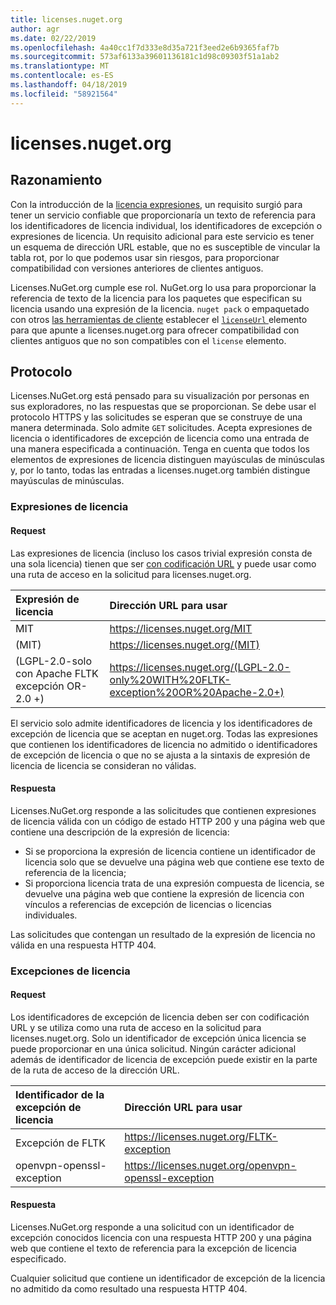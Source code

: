 ```yaml
---
title: licenses.nuget.org
author: agr
ms.date: 02/22/2019
ms.openlocfilehash: 4a40cc1f7d333e8d35a721f3eed2e6b9365faf7b
ms.sourcegitcommit: 573af6133a39601136181c1d98c09303f51a1ab2
ms.translationtype: MT
ms.contentlocale: es-ES
ms.lasthandoff: 04/18/2019
ms.locfileid: "58921564"
---
```

# <a name="licensesnugetorg"></a>licenses.nuget.org

## <a name="rationale"></a>Razonamiento

Con la introducción de la [licencia expresiones](nuspec.md#license), un requisito surgió para tener un servicio confiable que proporcionaría un texto de referencia para los identificadores de licencia individual, los identificadores de excepción o expresiones de licencia.
Un requisito adicional para este servicio es tener un esquema de dirección URL estable, que no es susceptible de vincular la tabla rot, por lo que podemos usar sin riesgos, para proporcionar compatibilidad con versiones anteriores de clientes antiguos.

Licenses.NuGet.org cumple ese rol. NuGet.org lo usa para proporcionar la referencia de texto de la licencia para los paquetes que especifican su licencia usando una expresión de la licencia. `nuget pack` o empaquetado con otros [las herramientas de cliente](https://docs.microsoft.com/en-us/nuget/install-nuget-client-tools) establecer el [ `licenseUrl` ](nuspec.md#licenseurl) elemento para que apunte a licenses.nuget.org para ofrecer compatibilidad con clientes antiguos que no son compatibles con el `license` elemento.

## <a name="protocol"></a>Protocolo

Licenses.NuGet.org está pensado para su visualización por personas en sus exploradores, no las respuestas que se proporcionan.
Se debe usar el protocolo HTTPS y las solicitudes se esperan que se construye de una manera determinada. Solo admite `GET` solicitudes.
Acepta expresiones de licencia o identificadores de excepción de licencia como una entrada de una manera especificada a continuación. Tenga en cuenta que todos los elementos de expresiones de licencia distinguen mayúsculas de minúsculas y, por lo tanto, todas las entradas a licenses.nuget.org también distingue mayúsculas de minúsculas.

### <a name="license-expressions"></a>Expresiones de licencia

#### <a name="request"></a>Request

Las expresiones de licencia (incluso los casos trivial expresión consta de una sola licencia) tienen que ser [con codificación URL](https://tools.ietf.org/html/rfc3986#section-2.1) y puede usar como una ruta de acceso en la solicitud para licenses.nuget.org.

| Expresión de licencia | Dirección URL para usar |
|:---|:---|
| MIT                                                | <https://licenses.nuget.org/MIT> |
| (MIT)                                              | <https://licenses.nuget.org/(MIT)> |
| (LGPL-2.0-solo con Apache FLTK excepción OR-2.0 +) | <https://licenses.nuget.org/(LGPL-2.0-only%20WITH%20FLTK-exception%20OR%20Apache-2.0+)> |

El servicio solo admite identificadores de licencia y los identificadores de excepción de licencia que se aceptan en nuget.org. Todas las expresiones que contienen los identificadores de licencia no admitido o identificadores de excepción de licencia o que no se ajusta a la sintaxis de expresión de licencia de licencia se consideran no válidas.

#### <a name="response"></a>Respuesta

Licenses.NuGet.org responde a las solicitudes que contienen expresiones de licencia válida con un código de estado HTTP 200 y una página web que contiene una descripción de la expresión de licencia:

* Si se proporciona la expresión de licencia contiene un identificador de licencia solo que se devuelve una página web que contiene ese texto de referencia de la licencia;
* Si proporciona licencia trata de una expresión compuesta de licencia, se devuelve una página web que contiene la expresión de licencia con vínculos a referencias de excepción de licencias o licencias individuales.

Las solicitudes que contengan un resultado de la expresión de licencia no válida en una respuesta HTTP 404.

### <a name="license-exceptions"></a>Excepciones de licencia

#### <a name="request"></a>Request

Los identificadores de excepción de licencia deben ser con codificación URL y se utiliza como una ruta de acceso en la solicitud para licenses.nuget.org. Solo un identificador de excepción única licencia se puede proporcionar en una única solicitud. Ningún carácter adicional además de identificador de licencia de excepción puede existir en la parte de la ruta de acceso de la dirección URL.

| Identificador de la excepción de licencia | Dirección URL para usar |
|:---|:---|
|Excepción de FLTK            | <https://licenses.nuget.org/FLTK-exception> |
|openvpn-openssl-exception | <https://licenses.nuget.org/openvpn-openssl-exception> |

#### <a name="response"></a>Respuesta

Licenses.NuGet.org responde a una solicitud con un identificador de excepción conocidos licencia con una respuesta HTTP 200 y una página web que contiene el texto de referencia para la excepción de licencia especificado.

Cualquier solicitud que contiene un identificador de excepción de la licencia no admitido da como resultado una respuesta HTTP 404.